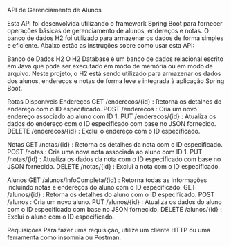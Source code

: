 API de Gerenciamento de Alunos

Esta API foi desenvolvida utilizando o framework Spring Boot para fornecer operações básicas de gerenciamento de alunos, endereços e notas. O banco de dados H2 foi utilizado para armazenar os dados de forma simples e eficiente. Abaixo estão as instruções sobre como usar esta API:

Banco de Dados H2
O H2 Database é um banco de dados relacional escrito em Java que pode ser executado em modo de memória ou em modo de arquivo. Neste projeto, o H2 está sendo utilizado para armazenar os dados dos alunos, endereços e notas de forma leve e integrada à aplicação Spring Boot.

Rotas Disponíveis
Endereços
GET /enderecos/{id} : Retorna os detalhes do endereço com o ID especificado.
POST /enderecos : Cria um novo endereço associado ao aluno com ID 1.
PUT /enderecos/{id} : Atualiza os dados do endereço com o ID especificado com base no JSON fornecido.
DELETE /enderecos/{id} : Exclui o endereço com o ID especificado.

Notas
GET /notas/{id} : Retorna os detalhes da nota com o ID especificado.
POST /notas : Cria uma nova nota associada ao aluno com ID 1.
PUT /notas/{id} : Atualiza os dados da nota com o ID especificado com base no JSON fornecido.
DELETE /notas/{id} : Exclui a nota com o ID especificado.

Alunos
GET /alunos/InfoCompleta/{id} : Retorna todas as informações incluindo notas e endereços do aluno com o ID especificado.
GET /alunos/{id} : Retorna os detalhes do aluno com o ID especificado.
POST /alunos : Cria um novo aluno.
PUT /alunos/{id} : Atualiza os dados do aluno com o ID especificado com base no JSON fornecido.
DELETE /alunos/{id} : Exclui o aluno com o ID especificado.

Requisições
Para fazer uma requisição, utilize um cliente HTTP ou uma ferramenta como insomnia ou Postman.
